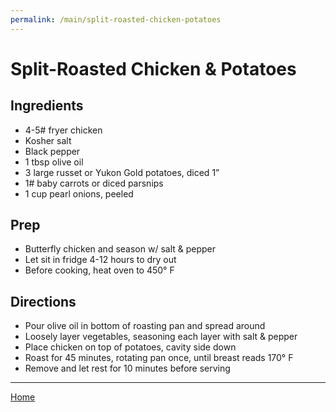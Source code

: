 ```yaml
---
permalink: /main/split-roasted-chicken-potatoes
---
```

# Split-Roasted Chicken & Potatoes

## Ingredients

- 4-5# fryer chicken
- Kosher salt
- Black pepper
- 1 tbsp olive oil
- 3 large russet or Yukon Gold potatoes, diced 1”
- 1# baby carrots or diced parsnips
- 1 cup pearl onions, peeled

## Prep

- Butterfly chicken and season w/ salt & pepper
- Let sit in fridge 4-12 hours to dry out
- Before cooking, heat oven to 450° F

## Directions

- Pour olive oil in bottom of roasting pan and spread around
- Loosely layer vegetables, seasoning each layer with salt & pepper
- Place chicken on top of potatoes, cavity side down
- Roast for 45 minutes, rotating pan once, until breast reads 170° F
- Remove and let rest for 10 minutes before serving

---

[Home](https://thomasjbarrett82.github.io)
